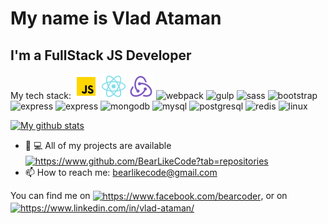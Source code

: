 # My name is Vlad Ataman
## I'm a FullStack JS Developer

My tech stack: 
![js](./icons/javascript.svg)
![react](./icons/react.svg)
![redux](./icons/redux.svg)
<img src="https://devicons.github.io/devicon/devicon.git/icons/webpack/webpack-original.svg" alt="webpack" width="20" height="20"/>
<img src="https://devicons.github.io/devicon/devicon.git/icons/gulp/gulp-plain.svg" alt="gulp" width="20" height="20"/> 
<img src="https://devicons.github.io/devicon/devicon.git/icons/sass/sass-original.svg" alt="sass" width="20" height="20"/>
<img src="https://devicons.github.io/devicon/devicon.git/icons/bootstrap/bootstrap-plain.svg" alt="bootstrap" width="20" height="20"/>
<img src="https://devicons.github.io/devicon/devicon.git/icons/nodejs/nodejs-original-wordmark.svg" alt="express" width="20" height="20"/>
<img src="https://devicons.github.io/devicon/devicon.git/icons/express/express-original-wordmark.svg" alt="express" width="20" height="20"/>
<img src="https://devicons.github.io/devicon/devicon.git/icons/mongodb/mongodb-original-wordmark.svg" alt="mongodb" width="20" height="20"/>
<img src="https://devicons.github.io/devicon/devicon.git/icons/mysql/mysql-original-wordmark.svg" alt="mysql" width="20" height="20"/>
<img src="https://devicons.github.io/devicon/devicon.git/icons/postgresql/postgresql-original-wordmark.svg" alt="postgresql" width="20" height="20"/>
<img src="https://devicons.github.io/devicon/devicon.git/icons/redis/redis-original-wordmark.svg" alt="redis" width="20" height="20"/>
<img src="https://devicons.github.io/devicon/devicon.git/icons/linux/linux-original.svg" alt="linux" width="20" height="20"/>

</p>

[![My github stats](https://github-readme-stats.vercel.app/api?username=bearlikecode&count_private=true&show_icons=true&theme=default&hide_title=true)](https://github.com/bearlikecode/github-readme-stats)

- 👨‍ 💻  All of my projects are available <a href="https://github.com/BearLikeCode?tab=repositories">
  <img align="center" src="https://img.shields.io/badge/github-%2324292e.svg?&style=for-the-badge&logo=github&logoColor=white" alt="https://www.github.com/BearLikeCode?tab=repositories" height="20" width="70" /></a>
- 📫  How to reach me: [bearlikecode@gmail.com](mailto:bearlikecode@gmail.com?subject=github)

<p style="text-align: center, color: #fff">You can find me on 
    <a href="https://www.facebook.com/bearcoder/" target="blank"><img align="center" src="https://img.shields.io/badge/facebook-%231877F2.svg?&style=for-the-badge&logo=facebook&logoColor=white" alt="https://www.facebook.com/bearcoder" height="20" width="80" /></a>, or on
    <a href="https://www.linkedin.com/in/vlad-ataman/" target="blank"><img align="center" src="https://img.shields.io/badge/linkedin-%230077B5.svg?&style=for-the-badge&logo=linkedin&logoColor=white" alt="https://www.linkedin.com/in/vlad-ataman/" height="20" width="80" /></a>
</p>
